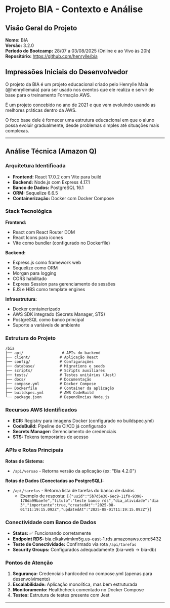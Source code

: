 # Projeto BIA - Contexto e Análise

## Visão Geral do Projeto
**Nome:** BIA  
**Versão:** 3.2.0  
**Período do Bootcamp:** 28/07 a 03/08/2025 (Online e ao Vivo às 20h)  
**Repositório:** https://github.com/henrylle/bia

## Impressões Iniciais do Desenvolvedor
O projeto da BIA é um projeto educacional criado pelo Henrylle Maia (@henryllemaia) para ser usado nos eventos que ele realiza e servir de base para o treinamento Formação AWS.

É um projeto concebido no ano de 2021 e que vem evoluindo usando as melhores práticas dentro da AWS.

O foco base dele é fornecer uma estrutura educacional em que o aluno possa evoluir gradualmente, desde problemas simples até situações mais complexas.


---

## Análise Técnica (Amazon Q)

### Arquitetura Identificada
- **Frontend:** React 17.0.2 com Vite para build
- **Backend:** Node.js com Express 4.17.1
- **Banco de Dados:** PostgreSQL 16.1
- **ORM:** Sequelize 6.6.5
- **Containerização:** Docker com Docker Compose

### Stack Tecnológica
**Frontend:**
- React com React Router DOM
- React Icons para ícones
- Vite como bundler (configurado no Dockerfile)

**Backend:**
- Express.js como framework web
- Sequelize como ORM
- Morgan para logging
- CORS habilitado
- Express Session para gerenciamento de sessões
- EJS e HBS como template engines

**Infraestrutura:**
- Docker containerizado
- AWS SDK integrado (Secrets Manager, STS)
- PostgreSQL como banco principal
- Suporte a variáveis de ambiente

### Estrutura do Projeto
```
/bia
├── api/                 # APIs do backend
├── client/             # Aplicação React
├── config/             # Configurações
├── database/           # Migrations e seeds
├── scripts/            # Scripts auxiliares
├── tests/              # Testes unitários (Jest)
├── docs/               # Documentação
├── compose.yml         # Docker Compose
├── Dockerfile          # Container da aplicação
├── buildspec.yml       # AWS CodeBuild
└── package.json        # Dependências Node.js
```

### Recursos AWS Identificados
- **ECR:** Registry para imagens Docker (configurado no buildspec.yml)
- **CodeBuild:** Pipeline de CI/CD já configurado
- **Secrets Manager:** Gerenciamento de credenciais
- **STS:** Tokens temporários de acesso

### APIs e Rotas Principais
**Rotas de Sistema:**
- `/api/versao` - Retorna versão da aplicação (ex: "Bia 4.2.0")

**Rotas de Dados (Conectadas ao PostgreSQL):**
- `/api/tarefas` - Retorna lista de tarefas do banco de dados
  - Exemplo de resposta: `[{"uuid":"5b7d5e30-6ec9-11f0-9398-170da99baefe","titulo":"teste banco rds","dia_atividade":"dia 3","importante":true,"createdAt":"2025-08-01T11:19:15.092Z","updatedAt":"2025-08-01T11:19:15.092Z"}]`

### Conectividade com Banco de Dados
- **Status:** ✅ Funcionando corretamente
- **Endpoint RDS:** bia.clkakwimkm5g.us-east-1.rds.amazonaws.com:5432
- **Teste de Conectividade:** Confirmado via rota `/api/tarefas`
- **Security Groups:** Configurados adequadamente (bia-web → bia-db)

### Pontos de Atenção
1. **Segurança:** Credenciais hardcoded no compose.yml (apenas para desenvolvimento)
2. **Escalabilidade:** Aplicação monolítica, mas bem estruturada
3. **Monitoramento:** Healthcheck comentado no Docker Compose
4. **Testes:** Estrutura de testes presente com Jest

---
